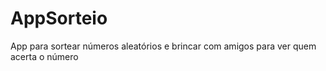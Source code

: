 # AppSorteio
App para sortear números aleatórios e brincar com amigos para ver quem acerta o número
